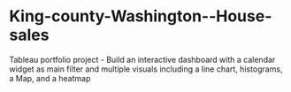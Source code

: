 # King-county-Washington--House-sales
Tableau portfolio project - Build an interactive dashboard with a calendar widget as  main filter and multiple visuals including a line chart, histograms, a Map, and a heatmap
